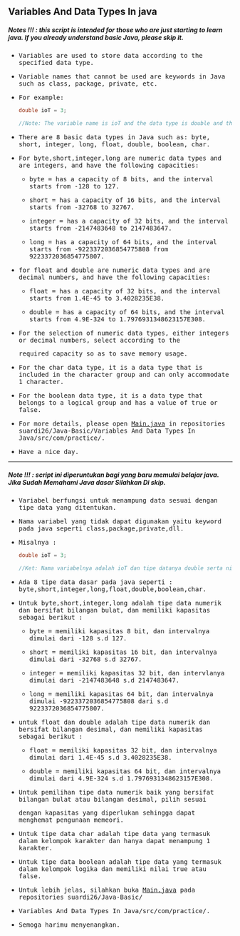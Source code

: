 ## Variables And Data Types In java
##### Notes !!! : this script is intended for those who are just starting to learn java. If you already understand basic Java, please skip it.

- <samp>Variables are used to store data according to the specified data type.</samp>

- <samp>Variable names that cannot be used are keywords in Java such as class, package, private, etc.</samp>

- <samp>For example:</samp>
  ```java
  double ioT = 3;
  
  //Note: The variable name is ioT and the data type is double and the value is 3.
  ```
- <samp>There are 8 basic data types in Java such as: byte, short, integer, long, float, double, boolean, char.</samp>

- <samp>For byte,short,integer,long are numeric data types and are integers, and have the following capacities:</samp>
  
  * <samp>byte = has a capacity of 8 bits, and the interval starts from -128 to 127.</samp>
   
  * <samp>short = has a capacity of 16 bits, and the interval starts from -32768 to 32767.</samp>
   
  * <samp>integer = has a capacity of 32 bits, and the interval starts from -2147483648 to 2147483647.</samp>
   
  * <samp>long = has a capacity of 64 bits, and the interval starts from -9223372036854775808 from 9223372036854775807.</samp>
  
- <samp>for float and double are numeric data types and are decimal numbers, and have the following capacities:</samp>

  * <samp>float = has a capacity of 32 bits, and the interval starts from 1.4E-45 to 3.4028235E38.</samp>
  
  * <samp>double = has a capacity of 64 bits, and the interval starts from 4.9E-324 to 1.7976931348623157E308.</samp>
  
- <samp>For the selection of numeric data types, either integers or decimal numbers, select according to the</samp> 
 
  <samp>required capacity so as to save memory usage.</samp>

- <samp>For the char data type, it is a data type that is included in the character group and can only accommodate 1 character.</samp>

- <samp>For the boolean data type, it is a data type that belongs to a logical group and has a value of true or false.</samp>

- <samp>For more details, please open [Main.java](https://github.com/suardi26/Java-Basic/blob/main/Variables%20And%20Data%20Types%20In%20java/src/com/practice/Main.java) in repositories suardi26/Java-Basic/Variables And Data Types In Java/src/com/practice/.</samp>

- <samp>Have a nice day.</samp>

---

##### Note !!! : script ini diperuntukan bagi yang baru memulai belajar java. Jika Sudah Memahami Java dasar Silahkan Di skip.

- <samp>Variabel berfungsi untuk menampung data sesuai dengan tipe data yang ditentukan.</samp>

- <samp>Nama variabel yang tidak dapat digunakan yaitu keyword pada java seperti class,package,private,dll.</samp>

- <samp>Misalnya :</samp> 
  ```java
  double ioT = 3; 
  
  //Ket: Nama variabelnya adalah ioT dan tipe datanya double serta nilainya 3.</samp>
  ```
- <samp>Ada 8 tipe data dasar pada java seperti : byte,short,integer,long,float,double,boolean,char.</samp>

- <samp>Untuk byte,short,integer,long adalah tipe data numerik dan bersifat bilangan bulat, dan memiliki kapasitas sebagai berikut :</samp>
		
	* <samp>byte = memiliki kapasitas 8 bit, dan intervalnya dimulai dari -128 s.d 127.</samp>
	 
	* <samp>short = memiliki kapasitas 16 bit, dan intervalnya dimulai dari -32768 s.d 32767.</samp>
	
	* <samp>integer = memiliki kapasitas 32 bit, dan intervlanya dimulai dari -2147483648 s.d 2147483647.</samp>
	 
	* <samp>long = memiliki kapasitas 64 bit, dan intervalnya dimulai -9223372036854775808 dari s.d 9223372036854775807.</samp>

- <samp>untuk float dan double adalah tipe data numerik dan bersifat bilangan desimal, dan memiliki kapasitas sebagai berikut :</samp>
	
	* <samp>float = memiliki kapasitas 32 bit, dan intervalnya dimulai dari 1.4E-45 s.d 3.4028235E38.</samp>
	
	* <samp>double = memiliki kapasitas 64 bit, dan intervalnya dimulai dari 4.9E-324 s.d 1.7976931348623157E308.</samp>

- <samp>Untuk pemilihan tipe data numerik baik yang bersifat bilangan bulat atau bilangan desimal, pilih sesuai</samp>
 
  <samp>dengan kapasitas yang diperlukan sehingga dapat menghemat pengunaan memeori.</samp>

- <samp>Untuk tipe data char adalah tipe data yang termasuk dalam kelompok karakter dan hanya dapat menampung 1 karakter.</samp>

- <samp>Untuk tipe data boolean adalah tipe data yang termasuk dalam kelompok logika dan memiliki nilai true atau false.</samp>

- <samp>Untuk lebih jelas, silahkan buka [Main.java](https://github.com/suardi26/Java-Basic/blob/main/Variables%20And%20Data%20Types%20In%20java/src/com/practice/Main.java) pada repositories suardi26/Java-Basic/</samp>

- <samp>Variables And Data Types In Java/src/com/practice/.</samp>

- <samp>Semoga harimu menyenangkan.</samp>



